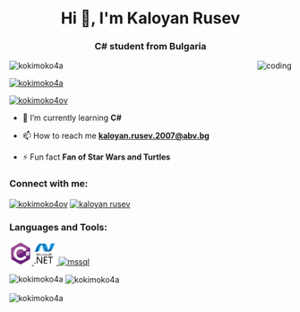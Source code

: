 <h1 align="center">Hi 👋, I'm Kaloyan Rusev</h1>
<h3 align="center">C# student from Bulgaria</h3>

<img align="right" alt="coding" wide="400" src="https://media.tenor.com/GCuocsViZ40AAAAC/ninja-turtle-typing.gif">

<p align="left"> <img src="https://komarev.com/ghpvc/?username=kokimoko4a&label=Profile%20views&color=0e75b6&style=flat" alt="kokimoko4a" /> </p>

<p align="left"> <a href="https://github.com/ryo-ma/github-profile-trophy"><img src="https://github-profile-trophy.vercel.app/?username=kokimoko4a" alt="kokimoko4a" /></a> </p>

<p align="left"> <a href="https://twitter.com/kokimoko4ov" target="blank"><img src="https://img.shields.io/twitter/follow/kokimoko4ov?logo=twitter&style=for-the-badge" alt="kokimoko4ov" /></a> </p>

- 🌱 I’m currently learning **C#**

- 📫 How to reach me **kaloyan.rusev.2007@abv.bg**

- ⚡ Fun fact **Fan of Star Wars and Turtles**

<h3 align="left">Connect with me:</h3>
<p align="left">
<a href="https://twitter.com/kokimoko4ov" target="blank"><img align="center" src="https://raw.githubusercontent.com/rahuldkjain/github-profile-readme-generator/master/src/images/icons/Social/twitter.svg" alt="kokimoko4ov" height="30" width="40" /></a>
<a href="https://linkedin.com/in/kaloyan rusev" target="blank"><img align="center" src="https://raw.githubusercontent.com/rahuldkjain/github-profile-readme-generator/master/src/images/icons/Social/linked-in-alt.svg" alt="kaloyan rusev" height="30" width="40" /></a>
</p>

<h3 align="left">Languages and Tools:</h3>
<p align="left"> <a href="https://www.w3schools.com/cs/" target="_blank" rel="noreferrer"> <img src="https://raw.githubusercontent.com/devicons/devicon/master/icons/csharp/csharp-original.svg" alt="csharp" width="40" height="40"/> </a> <a href="https://dotnet.microsoft.com/" target="_blank" rel="noreferrer"> <img src="https://raw.githubusercontent.com/devicons/devicon/master/icons/dot-net/dot-net-original-wordmark.svg" alt="dotnet" width="40" height="40"/> </a> <a href="https://www.microsoft.com/en-us/sql-server" target="_blank" rel="noreferrer"> <img src="https://www.svgrepo.com/show/303229/microsoft-sql-server-logo.svg" alt="mssql" width="40" height="40"/> </a> </p>

<p><img align="left" src="https://github-readme-stats.vercel.app/api/top-langs?username=kokimoko4a&show_icons=true&locale=en&layout=compact" alt="kokimoko4a" /></p>

<p>&nbsp;<img align="center" src="https://github-readme-stats.vercel.app/api?username=kokimoko4a&show_icons=true&locale=en" alt="kokimoko4a" /></p>

<p><img align="center" src="https://github-readme-streak-stats.herokuapp.com/?user=kokimoko4a&" alt="kokimoko4a" /></p>
